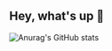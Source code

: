 ## Hey, what's up 👋

![Anurag's GitHub stats](https://github-readme-stats.vercel.app/api?username=VadimZhuckow&show_icons=true&theme=tokyonight)
<!--
**VadimZhuckow/VadimZhuckow** is a ✨ _special_ ✨ repository because its `README.md` (this file) appears on your GitHub profile.

Here are some ideas to get you started:

- 🔭 I’m currently working on ...
- 🌱 I’m currently learning ...
- 👯 I’m looking to collaborate on ...
- 🤔 I’m looking for help with ...
- 💬 Ask me about ...
- 📫 How to reach me: ...
- 😄 Pronouns: ...
- ⚡ Fun fact: ...
-->
